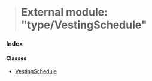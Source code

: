 > # External module: "type/VestingSchedule"

### Index

#### Classes

* [VestingSchedule](../classes/_type_vestingschedule_.vestingschedule.md)
